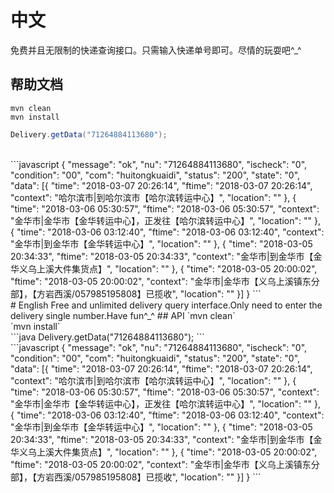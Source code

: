 # 中文
免费并且无限制的快递查询接口。只需输入快递单号即可。尽情的玩耍吧^_^
## 帮助文档
`mvn clean`<br/>
`mvn install`<br/>
```java
Delivery.getData("71264884113680");
```
<br/>
```javascript
{
	"message": "ok",
	"nu": "71264884113680",
	"ischeck": "0",
	"condition": "00",
	"com": "huitongkuaidi",
	"status": "200",
	"state": "0",
	"data": [{
		"time": "2018-03-07 20:26:14",
		"ftime": "2018-03-07 20:26:14",
		"context": "哈尔滨市|到哈尔滨市【哈尔滨转运中心】",
		"location": ""
	}, {
		"time": "2018-03-06 05:30:57",
		"ftime": "2018-03-06 05:30:57",
		"context": "金华市|金华市【金华转运中心】，正发往【哈尔滨转运中心】",
		"location": ""
	}, {
		"time": "2018-03-06 03:12:40",
		"ftime": "2018-03-06 03:12:40",
		"context": "金华市|到金华市【金华转运中心】",
		"location": ""
	}, {
		"time": "2018-03-05 20:34:33",
		"ftime": "2018-03-05 20:34:33",
		"context": "金华市|到金华市【金华义乌上溪大件集货点】",
		"location": ""
	}, {
		"time": "2018-03-05 20:00:02",
		"ftime": "2018-03-05 20:00:02",
		"context": "金华市|金华市【义乌上溪镇东分部】，【方岩西溪/057985195808】已揽收",
		"location": ""
	}]
}
```
<br/>
# English
Free and unlimited delivery query interface.Only need to enter the delivery single number.Have fun^_^
## API
`mvn clean`<br/>
`mvn install`<br/>
```java
Delivery.getData("71264884113680");
```
<br/>
```javascript
{
	"message": "ok",
	"nu": "71264884113680",
	"ischeck": "0",
	"condition": "00",
	"com": "huitongkuaidi",
	"status": "200",
	"state": "0",
	"data": [{
		"time": "2018-03-07 20:26:14",
		"ftime": "2018-03-07 20:26:14",
		"context": "哈尔滨市|到哈尔滨市【哈尔滨转运中心】",
		"location": ""
	}, {
		"time": "2018-03-06 05:30:57",
		"ftime": "2018-03-06 05:30:57",
		"context": "金华市|金华市【金华转运中心】，正发往【哈尔滨转运中心】",
		"location": ""
	}, {
		"time": "2018-03-06 03:12:40",
		"ftime": "2018-03-06 03:12:40",
		"context": "金华市|到金华市【金华转运中心】",
		"location": ""
	}, {
		"time": "2018-03-05 20:34:33",
		"ftime": "2018-03-05 20:34:33",
		"context": "金华市|到金华市【金华义乌上溪大件集货点】",
		"location": ""
	}, {
		"time": "2018-03-05 20:00:02",
		"ftime": "2018-03-05 20:00:02",
		"context": "金华市|金华市【义乌上溪镇东分部】，【方岩西溪/057985195808】已揽收",
		"location": ""
	}]
}
```
<br/>
